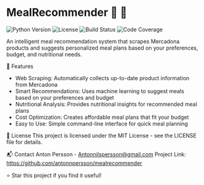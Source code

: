 # MealRecommender 🥗 🛒
![Python Version](https://img.shields.io/badge/python-3.8%2B-blue)
![License](https://img.shields.io/badge/license-MIT-green)
![Build Status](https://img.shields.io/github/workflow/status/antonnpersson/mealrecommender/CI)
![Code Coverage](https://img.shields.io/codecov/c/github/antonnpersson/mealrecommender)

An intelligent meal recommendation system that scrapes Mercadona products and suggests personalized meal plans based on your preferences, budget, and nutritional needs.

🌟 Features
* Web Scraping: Automatically collects up-to-date product information from Mercadona
* Smart Recommendations: Uses machine learning to suggest meals based on your preferences and budget
* Nutritional Analysis: Provides nutritional insights for recommended meal plans
* Cost Optimization: Creates affordable meal plans that fit your budget
* Easy to Use: Simple command-line interface for quick meal planning

📜 License
This project is licensed under the MIT License - see the LICENSE file for details.

📬 Contact
Anton Persson - Antonnilspersson@gmail.com
Project Link: https://github.com/antonnpersson/mealrecommender

⭐ Star this project if you find it useful!
